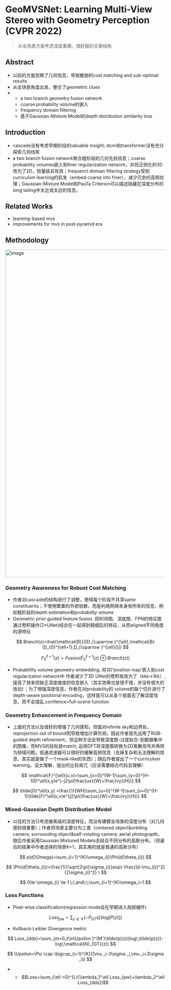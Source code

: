 # GeoMVSNet: Learning Multi-View Stereo with Geometry Perception (CVPR 2022)

> 从全场景方面考虑深度重建。很舒服的文章结构

## Abstract
- 以前的方面忽略了几何信息，导致脆弱的cost matching and sub-optimal results
- 从全场景角度出发，整合了geometric clues
- - a two branch geometry fusion network
  - coarse probability volume的嵌入
  - frequency domain filtering
  - 基于Gaussian-Mixture Model的depth distribution similarity loss

## Introduction
- cascade没有考虑早期阶段的valuable insight; dcnn和transformer没有充分探索几何线索
- a two branch fusion network聚合粗阶段的几何先验信息；coarse probability volumes嵌入到finer regularization network，并将正则化的3D改为了2D，轻量级且有效；frequenct domian filtering strategy受到curriculum learning的启发（embed coarse into finer），减少冗余的高频纹理；Gaussian-Mixture Model和PauTa Criterion可以描述隐藏在深度分布的long tailing中太近或太远的信息。


## Related Works
- learning-based mvs
- improvements for mvs in post-pyramid era


## Methodology

<img width="1027" alt="image" src="https://github.com/elleryw0518/MVS/assets/101634608/0b50c5b5-2ecd-48e1-99d7-ae6742647684">

### Geometry Awareness for Robust Cost Matching
- 作者对cascade的结构进行了调整，使得每个阶段不共享same constituents；不使用繁重的外部依赖，而是利用网络本身有所有的信息，例如粗阶段的depth estimation和probability volume
- Geometric prior guided feature fusion. 将RGB图、深度图、FPN的特征图通过卷积操作(2*UNet)结合在一起得到精细后的特征，从而aligned不同角度的源特征

$$
Branch(z)=\hat{\mathcal{B}}([D_{\uparrow }^{\ell},\mathcal{B}([I_{0}^{\ell+1},D_{\uparrow }^{\ell}])]) 
$$

$$
F_{0}^{\ell+1}(z)=Fusion(\bar{F}_0^{\ell+1}(z)\oplus Branch(z)) 
$$

- Probablility volume geometry embedding. 将3D'position map'嵌入到cost regularization network中
作者减少了3D UNet的卷积核改为了（kkk->1kk）,提高了效率但缺乏深度维度的信息嵌入（其实效果也是很不错，并没有很大的改动）；为了增强深度信息，作者在对probability的 volume的每个切片进行了depth-aware positional encoding，这样就可以从各个层面去了解深度信息，而不会错乱.confience+full-scene function

### Geometry Enhancement in Frequency Domain
- 上面的方法以及很好的增强了几何感知，但面对infinite sky和边界处，reprojection out of bound而导致增加计算负担。因此作者首先运用了RGB-guided depth refinement，但这种方法会导致深度图-过度拟合-到数据集中的图像，而MVS的目标是match; 运用DFT将深度图转换为2D离散信号并再转为频域问题。低通滤波器可以很好的缓解高频信息（去掉复杂和无法理解的信息，其实就是做了一个mask-like的东西）；随后作者提出了一个curriculum learning，没太理解，提出的比较突兀（应该需要结合代码去理解）

$$
\mathcal{F}^{\ell}(u,v)=\sum_{x=0}^{W-1}\sum_{y=0}^{H-1}D^\ell(x,y)e^{-j2\pi(\frac{ux}{W}+\frac{vy}{H})}   
$$

$$
\tilde{D}^\ell(x,y) =\frac{1}{WH}\sum_{u=0}^{W-1}\sum_{v=0}^{H-1}\tilde{F}^\ell(u,v)e^{j2\pi(\frac{ux}{W}+\frac{vy}{H})}   
$$

### Mixed-Gaussian Depth Distribution Model
- 以往的方法只考虑像素级的深度特征，而没有建模全场景的深度分布（对几何感知很重要）；作者将场景主要分为三类（centered object&orbiting camera; surrounding object&self-rotating camera; aerial photograpth，随后作者采用Gaussian Mixtured Models去结合不同分布的高斯分布。（但最后的结果中作者选择的场景K=1，其实用的就是普通的高斯分布）

$$
p(d|\Omega)=\sum_{i=1}^{K}\omega_{i}\Phi(d|\theta_{i})
$$

$$
\Phi(d|\theta_{i})=\frac{1}{\sqrt{2\pi}\sigma_{i}}exp(-\frac{(d-\mu_{i})^2}{2\sigma_{i}^2} ) 
$$

$$
0\le \omega_{i} \le 1 \;\;and\;\;\sum_{i=1}^{K}\omega_i=1 
$$


### Loss Functions

- Pixel-wise classification(regression mode会在早期进入局部循环)

$$
Loss_{pw}=\sum_{z\in\Psi}(-P_{GT}(z)log[P(z)]) 
$$

- Kullback-Leibler Divergence metric

$$
Loss_{dds}=\sum_{m=0,z\in\Upsilon }^{M'}\tilde{p}(z)(log\;\tilde{p}(z)-log\;\mathcal{N}_{GT}(z))
$$

$$
\Upsilon=\Psi \cap \bigcup_{i=1}^{K}((\mu _i-3\sigma _i,\mu _i+3\sigma _i)) 
$$

- - $$Loss=\sum_{\ell =0}^{L}(\lambda_1^\ell Loss_{pw}+\lambda_2^\ell Loss_{dds})$$
